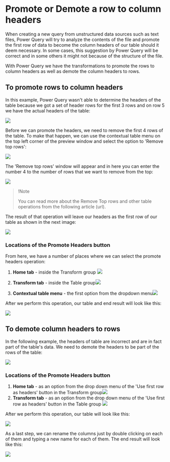# Promote or Demote a row to column headers

When creating a new query from unstructured data sources such as text files, Power Query will try to analyze the contents of the file and promote the first row of data to become the column headers of our table should it deem necessary. In some cases, this suggestion by Power Query will be correct and in some others it might not because of the structure of the file.

With Power Query we have the transformations to promote the rows to column headers as well as demote the column headers to rows.

## To promote rows to column headers

In this example, Power Query  wasn't able to determine the headers of the table because we got a set of header rows for the first 3 rows and on row 5 we have the actual headers of the table:

![](images/me-table-promote-demote-headers-promote-sample-table.png)

Before we can promote the headers, we need to remove the first 4 rows of the table. To make that happen, we can use the contextual table menu on the top left corner of the preview window and select the option to 'Remove top rows':

![](images/me-table-promote-demote-headers-promote-remove-top-rows.png)

The 'Remove top rows' window will appear and in here you can enter the number 4 to the number of rows that we want to remove from the top:

![](images/me-table-promote-demote-headers-promote-remove-top-rows-window.png)

> !Note 
>
> You can read more about the Remove Top rows and other table operations from the following article (url).

The result of that operation will leave our headers as the first row of our table as shown in the next image:

![](images/me-table-promote-demote-headers-promote-table-before-promote.png)

### Locations of the Promote Headers button

From here, we have a number of places where we can select the promote headers operation:

1. **Home tab** - inside the Transform group ![](images/me-table-promote-demote-headers-promote-home-tab.png)

2. **Transform tab** - inside the Table group![](images/me-table-promote-demote-headers-promote-transform-tab.png)

3. **Contextual table menu** - the first option from the dropdown menu![](images/me-table-promote-demote-headers-promote-table-menu.png)

After we perform this operation, our table and end result will look like this:

![](images/me-table-promote-demote-headers-promote-final-table.png)

## To demote column headers to rows

In the following example, the headers of table are incorrect and are in fact part of the table's data. We need to demote the headers to be part of the rows of the table:

![](images/me-table-promote-demote-headers-demote-sample-table.png)

### Locations of the Promote Headers button

1. **Home tab** - as an option from the drop down menu of the 'Use first row as headers' button in the Transform group![](images/me-table-promote-demote-headers-demote-home-tab.png)
2. **Transform tab** - as an option from the drop down menu of the 'Use first row as headers' button in the Table group ![](images/me-table-promote-demote-headers-demote-transform-tab.png)

After we perform this operation, our table will look like this:

![](images/me-table-promote-demote-headers-demote-almost-final-table.png)

As a last step, we can rename the columns just by double clicking on each of them and typing a new name for each of them. The end result will look like this:

![](images/me-table-promote-demote-headers-demote-final-table.png)
